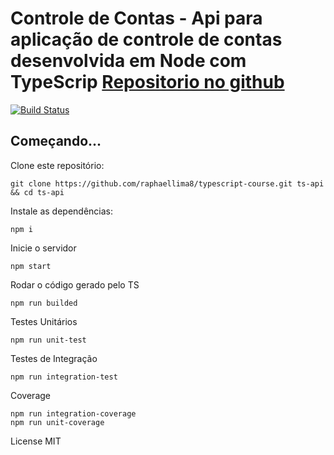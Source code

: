 # Controle de Contas - Api para aplicação de controle de contas desenvolvida em Node com TypeScrip [Repositorio no github]('https://github.com/tvps20/crtlContas-Api/tree/development')

[![Build Status](https://travis-ci.org/tvps20/crtlContas-Api.svg?branch=master)](https://travis-ci.org/tvps20/crtlContas-Api)

## Começando...
Clone este repositório:
```
git clone https://github.com/raphaellima8/typescript-course.git ts-api && cd ts-api
```

Instale as dependências:
```
npm i
```

Inicie o servidor
```
npm start
```

Rodar o código gerado pelo TS
```
npm run builded
```

Testes Unitários
```
npm run unit-test
```

Testes de Integração
```
npm run integration-test
```

Coverage
```
npm run integration-coverage
npm run unit-coverage
```

License MIT

